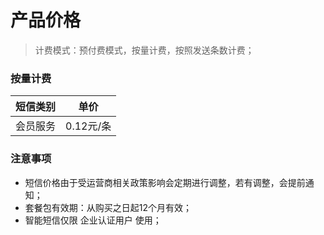 # 产品价格
> 计费模式：预付费模式，按量计费，按照发送条数计费；

### 按量计费

| 短信类别 | 单价 |
| :--------: | :--------: |
|         会员服务     |            0.12元/条        |


### 注意事项
- 短信价格由于受运营商相关政策影响会定期进行调整，若有调整，会提前通知；
- 套餐包有效期：从购买之日起12个月有效；
- 智能短信仅限 企业认证用户 使用；
